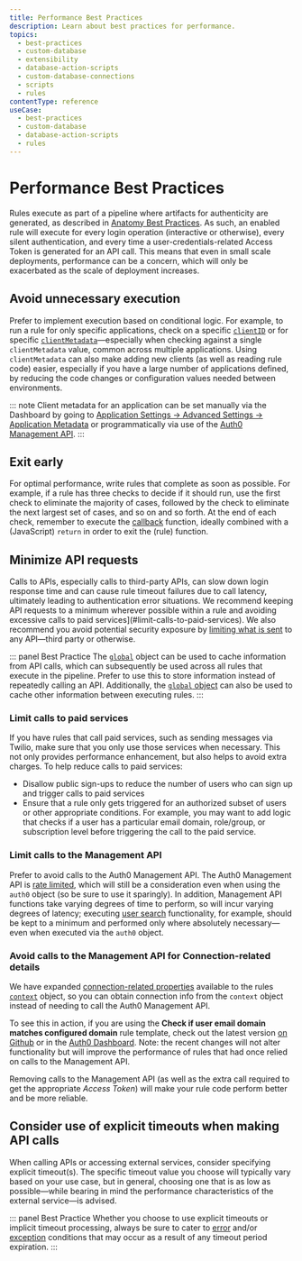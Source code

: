 ```yaml
---
title: Performance Best Practices
description: Learn about best practices for performance.
topics:
  - best-practices
  - custom-database
  - extensibility
  - database-action-scripts
  - custom-database-connections
  - scripts
  - rules
contentType: reference
useCase:
  - best-practices
  - custom-database
  - database-action-scripts
  - rules
---
```

# Performance Best Practices

Rules execute as part of a pipeline where artifacts for authenticity are generated, as described in [Anatomy Best Practices](/best-practices/custom-db-connections/anatomy). As such, an enabled rule will execute for every login operation (interactive or otherwise), every silent authentication, and every time a user-credentials-related Access Token is generated for an API call. This means that even in small scale deployments, performance can be a concern, which will only be exacerbated as the scale of deployment increases.

## Avoid unnecessary execution

Prefer to implement execution based on conditional logic. For example, to run a rule for only specific applications, check on a specific [`clientID`](/rules/references/context-object) or for specific [`clientMetadata`](/rules/references/context-object)&mdash;especially when checking against a single `clientMetadata` value, common across multiple applications. Using `clientMetadata` can also make adding new clients (as well as reading rule code) easier, especially if you have a large number of applications defined, by reducing the code changes or configuration values needed between environments.

::: note
Client metadata for an application can be set manually via the Dashboard by going to [Application Settings -> Advanced Settings -> Application Metadata](${manage_url}/#/applications/) or programmatically via use of the [Auth0 Management API](/api/management/v2#!/Clients/patch_clients_by_id).
:::

## Exit early
For optimal performance, write rules that complete as soon as possible. For example, if a rule has three checks to decide if it should run, use the first check to eliminate the majority of cases, followed by the check to eliminate the next largest set of cases, and so on and so forth. At the end of each check, remember to execute the [callback](/best-practices/rules#callback-function) function, ideally combined with a (JavaScript) `return` in order to exit the (rule) function.

## Minimize API requests
Calls to APIs, especially calls to third-party APIs, can slow down login response time and can cause rule timeout failures due to call latency, ultimately leading to authentication error situations. We recommend keeping API requests to a minimum wherever possible within a rule and avoiding excessive calls to paid services](#limit-calls-to-paid-services). We also recommend you avoid potential security exposure by [limiting what is sent](/best-practices/rules#do-not-send-entire-context-object-to-external-services) to any API&mdash;third party or otherwise.

::: panel Best Practice
The [`global`](/best-practices/rules#global-object) object can be used to cache information from API calls, which can subsequently be used across all rules that execute in the pipeline. Prefer to use this to store information instead of repeatedly calling an API. Additionally, the [`global` object](/best-practices/rules#global-object) can also be used to cache other information between executing rules.
:::

### Limit calls to paid services
If you have rules that call paid services, such as sending messages via Twilio, make sure that you only use those services when necessary. This not only provides performance enhancement, but also helps to avoid extra charges. To help reduce calls to paid services:

* Disallow public sign-ups to reduce the number of users who can sign up and trigger calls to paid services
* Ensure that a rule only gets triggered for an authorized subset of users or other appropriate conditions. For example, you may want to add logic that checks if a user has a particular email domain, role/group, or subscription level before triggering the call to the paid service.

### Limit calls to the Management API
Prefer to avoid calls to the Auth0 Management API. The Auth0 Management API is [rate limited](/policies/rate-limits#management-api-v2), which will still be a consideration even when using the `auth0` object (so be sure to use it sparingly). In addition, Management API functions take varying degrees of time to perform, so will incur varying degrees of latency; executing [user search](/api/management/v2#!/Users/get_users) functionality, for example, should be kept to a minimum and performed only where absolutely necessary&mdash;even when executed via the `auth0` object.

### Avoid calls to the Management API for Connection-related details

We have expanded [connection-related properties](/rules/references/context-object) available to the rules [`context`](/best-practices/rules#context-object) object, so you can obtain connection info from the `context` object instead of needing to call the Auth0 Management API.

To see this in action, if you are using the **Check if user email domain matches configured domain** rule template, check out the latest version [on Github](https://github.com/auth0/rules/blob/master/src/rules/check-domains-against-connection-aliases.js) or in the [Auth0 Dashboard](${manage_url}/#/rules/new). Note: the recent changes will not alter functionality but will improve the performance of rules that had once relied on calls to the Management API.

Removing calls to the Management API (as well as the extra call required to get the appropriate <dfn data-key="access-token">Access Token</dfn>) will make your rule code perform better and be more reliable.

## Consider use of explicit timeouts when making API calls

When calling APIs or accessing external services, consider specifying explicit timeout(s). The specific timeout value you choose will typically vary based on your use case, but in general, choosing one that is as low as possible&mdash;while bearing in mind the performance characteristics of the external service&mdash;is advised.

::: panel Best Practice
Whether you choose to use explicit timeouts or implicit timeout processing, always be sure to cater to [error](/best-practices/error-handling) and/or [exception](/best-practices/error-handling#exceptions) conditions that may occur as a result of any timeout period expiration.
:::
